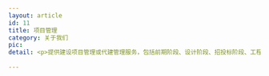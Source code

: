 ```yaml
---
layout: article
id: 11
title: 项目管理
category: 关于我们
pic: 
detail: <p>提供建设项目管理或代建管理服务，包括前期阶段、设计阶段、招投标阶段、工程施工阶段、竣工验收与交付阶段的管理以实现最终的建设目标，具体内容如下：</p><p><br></p><p>1. 管理范围&nbsp;</p><p>1.1前期阶段；</p><p>1.2设计阶段；</p><p>1.3工程施工阶段；</p><p>1.4竣工交付阶段；</p><p>1.5上述范围的部分或全部工作。&nbsp;</p><p>2. 工作内容&nbsp;</p><p>2.1前期阶段</p><p>协助进行项目可行性研究、办理立项批复；办理土地预审；规划条件或规划意见；办理建设用地规划许可证；办理建设工程规划许可证；人防审查；消防审查；施工图审查；园林审查；交评与环评；办理建设工程施工许可证；办理质量监督备案；安全监督备案；节能审查与备案等手续。</p><p>2.2设计阶段</p><p>编制设计任务书；限额设计管理；组织开展方案、初设和施工图设计评审；施工图设计及施工过程中设计管理。</p><p>2.3招投标阶段</p><p>对工程项目相关招标代理、勘察、设计、造价咨询、监理、施工总承包、专业承包、材料、设备等相关参建单位进行组织协调管理。</p><p>2.4工程施工阶段</p><p>对总包、分包、供应商等单位组织管理；协调设计、监理、招标代理、造价等相关参建单位的工作，实现对建设项目质量、安全、投资与进度总体管理；建立实施阶段的信息与沟通管理流程和体系。</p><p>2.5竣工与交付阶段管理</p><p>组织开展各单项和综合检验、检测与验收，包括规划、测绘、人防、消防、园林、电梯、防雷、节能、环保、资料等；以及供电、燃气、上下水、通信、道路等市政条件的开通与接入；协助完成工程结算与审计；组织完成交付与接收，组织交付入住初期的维修工作。</p>
               
---
```


